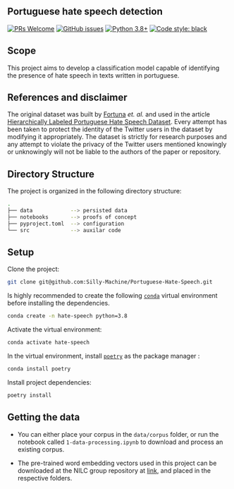 ## Portuguese hate speech detection

[![PRs Welcome](https://img.shields.io/badge/PRs-welcome-brightgreen.svg)](https://github.com/FelipeRamosOliveira/Portfolio/pulls)
[![GitHub issues](https://img.shields.io/github/issues/FelipeRamosOliveira/Portfolio.svg)](https://img.shields.io/github/issues/FelipeRamosOliveira/Portfolio.svg)
[![Python 3.8+](https://img.shields.io/badge/Python-3.8+-000000.svg)](https://www.python.org/downloads/release/python-360/)
[![Code style: black](https://img.shields.io/badge/code%20style-black-000000.svg)](https://github.com/psf/black)

## Scope

This project aims to develop a classification model capable of identifying the presence of hate speech in texts written in portuguese.

## References and disclaimer

The original dataset was built by [Fortuna](https://github.com/paulafortuna) _et. al._ and used in the article [Hierarchically Labeled Portuguese Hate Speech Dataset](https://aclanthology.org/W19-3510.pdf). Every attempt has been taken to protect the identity of the Twitter users in the dataset by modifying it appropriately. The dataset is strictly for research purposes and any attempt to violate the privacy of the Twitter users mentioned knowingly or unknowingly will not be liable to the authors of the paper or repository.

## Directory Structure

The project is organized in the following directory structure:

```sh
.
├── data            --> persisted data
├── notebooks       --> proofs of concept
├── pyproject.toml  --> configuration
└── src             --> auxilar code
```

## Setup

Clone the project:

```sh
git clone git@github.com:Silly-Machine/Portuguese-Hate-Speech.git
```

Is highly recommended to create the following [`conda`](https://docs.conda.io/en/latest/miniconda.html) virtual environment before installing the dependencies.

```sh
conda create -n hate-speech python=3.8
```

Activate the virtual environment:

```sh
conda activate hate-speech
```

In the virtual environment, install [`poetry`](https://python-poetry.org/) as the package manager :

```sh
conda install poetry
```

Install project dependencies:

```sh
poetry install
```

## Getting the data

- You can either place your corpus in the `data/corpus` folder, or run the notebook called `1-data-processing.ipynb` to download and process an existing corpus.

- The pre-trained word embedding vectors used in this project can be downloaded at the NILC group repository at [link](http://nilc.icmc.usp.br/nilc/index.php/repositorio-de-word-embeddings-do-nilc), and placed in the respective folders.
